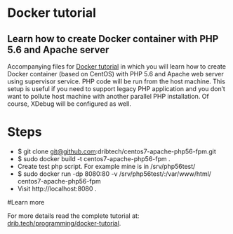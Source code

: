 # Docker tutorial

## Learn how to create Docker container with PHP 5.6 and Apache server

Accompanying files for [Docker tutorial](http://drib.tech/programming/docker-tutorial) in which you will learn how to create Docker container (based on CentOS) with PHP 5.6 and Apache web server using supervisor service. PHP code will be run from the host machine. This setup is useful if you need to support legacy PHP application and you don’t want to pollute host machine with another parallel PHP installation.  Of course, XDebug will be configured as well.

# Steps

* $ git clone git@github.com:dribtech/centos7-apache-php56-fpm.git
* $ sudo docker build -t centos7-apache-php56-fpm .
* Create test php script. For example mine is in /srv/php56test/
* $ sudo docker run -dp 8080:80 -v /srv/php56test/:/var/www/html/ centos7-apache-php56-fpm
* Visit http://localhost:8080 .

#Learn more

For more details read the complete tutorial at: [drib.tech/programming/docker-tutorial](http://drib.tech/programming/docker-tutorial).